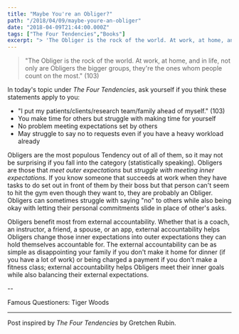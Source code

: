 ```yaml
---
title: "Maybe You're an Obliger?"
path: "/2018/04/09/maybe-youre-an-obliger"
date: "2018-04-09T21:44:00.000Z"
tags: ["The Four Tendencies","Books"]
excerpt: "> 'The Obliger is the rock of the world. At work, at home, and in life, not only are Obligers the bigger groups, they're the ones whom people count on the most.' (103) In today's topic under *The..."
---
```


> "The Obliger is the rock of the world. At work, at home, and in life, not only are Obligers the bigger groups, they're the ones whom people count on the most." (103)

In today's topic under *The Four Tendencies*, ask yourself if you think these statements apply to you:

- "I put my patients/clients/research team/family ahead of myself." (103)
- You make time for others but struggle with making time for yourself
- No problem meeting expectations set by others
- May struggle to say no to requests even if you have a heavy workload already

Obligers are the most populous Tendency out of all of them, so it may not be surprising if you fall into the category (statistically speaking). Obligers are those that *meet outer expectations* but *struggle with meeting inner expectations.* If you know someone that succeeds at work when they have tasks to do set out in front of them by their boss but that person can't seem to hit the gym even though they want to, they are probably an Obliger. Obligers can sometimes struggle with saying "no" to others while also being okay with letting their personal commitments slide in place of other's asks.

Obligers benefit most from external accountability. Whether that is a coach, an instructor, a friend, a spouse, or an app, external accountability helps Obligers change those inner expectations into outer expectations they can hold themselves accountable for. The external accountability can be as simple as disappointing your family if you don't make it home for dinner (if you have a lot of work) or being charged a payment if you don't make a fitness class; external accountability helps Obligers meet their inner goals while also balancing their external expectations.

--

Famous Questioners: Tiger Woods

---

Post inspired by *The Four Tendencies* by Gretchen Rubin.
